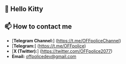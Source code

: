 ## 👋 Hello Kitty

## 📫 How to contact me
- [**Telegram Channel:**] (https://t.me/OFFpoliceChannel)
- [**Telegram:**] (https://t.me/OFFpolice)
- [**X (Twitter):**] (https://twitter.com/OFFpolice2077)
- **Email:** offpolicedev@gmail.com
